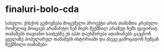 # finaluri-bolo-cda
სახელი: ქისქოს გემოვნება
მოცემული პროექტი არის თამაშთა კრებული რომელიც მოიცავს არამარტო ჩემ მიერ შექმნილ არამედ ჩემს ფავორიტ თამაშებს თავიანთ საიტებზე
ეს აპპი დაეხმარება ადამიანებს გაეცნონ ყველაზე პოპულარულ თამაშებს ისტორიაში და ასევე გამოცადონ ჩემგან შექმნილი თამაშები
